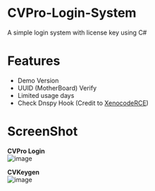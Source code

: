 # CVPro-Login-System
A simple  login system with license key using C#

# Features
- Demo Version
- UUID (MotherBoard) Verify
- Limited usage days
- Check Dnspy Hook (Credit to [XenocodeRCE](https://github.com/XenocodeRCE))

# ScreenShot
**CVPro Login**\
![image](https://user-images.githubusercontent.com/64941708/153843472-537839bc-f09a-4bb5-bd3d-1e6a3064f6ff.png)

**CVKeygen**\
![image](https://user-images.githubusercontent.com/64941708/153843774-bdcb3876-bf24-4e3d-9edc-77b8d9139524.png)

